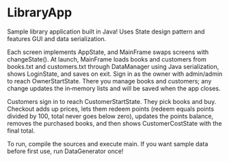 # LibraryApp
Sample library application built in Java! Uses State design pattern and features GUI and data serialization.

Each screen implements AppState, and MainFrame swaps screens with changeState(). At launch, MainFrame loads books and customers from books.txt and customers.txt through DataManager using Java serialization, shows LoginState, and saves on exit.
Sign in as the owner with admin/admin to reach OwnerStartState. There you manage books and customers; any change updates the in‑memory lists and will be saved when the app closes.

Customers sign in to reach CustomerStartState. They pick books and buy. Checkout adds up prices, lets them redeem points (redeem equals points divided by 100, total never goes below zero), updates the points balance, removes the purchased books, and then shows CustomerCostState with the final total.

To run, compile the sources and execute main. If you want sample data before first use, run DataGenerator once!

